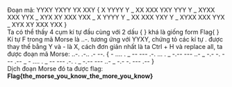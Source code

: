 Đoạn mã: YYXY YXYY YX XXY { X YYYY Y _ XX XXX YXY YYY Y _ XYXX XXX YYX _ XYX XY XXX YXX _ X YYYY Y _ XX XXX YXY Y _ XYXX XXX YYX _ XYX XY XXX YXX }
<br> Ta có thể thấy 4 cụm kí tự đầu cùng với 2 dấu { } khá là giống form Flag{ } 
<br> Kí tự F trong mã Morse là ..-. tương ứng với YYXY, chứng tỏ các kí tự . được thay thế bằng Y và - là X, cách đơn giản nhất là ta Ctrl + H và replace all, ta được đoạn mã Morse: ..-. .-.. .- --. { - .... . _ -- --- .-. ... . _ -.-- --- ..- _ -.- -. --- .-- _ - .... . _ -- --- .-. . _ -.-- --- ..- _ -.- -. --- .-- }
<br> Dịch đoạn Morse đó ta được flag: **Flag{the_morse_you_know_the_more_you_know}**
